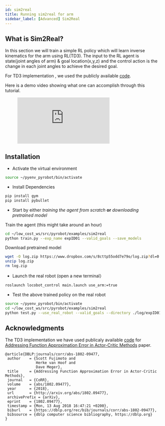 ```yaml
---
id: sim2real
title: Running sim2real for arm
sidebar_label: [Advanced] Sim2Real
---
```

## What is Sim2Real?

In this section we will train a simple RL policy which will learn inverse kinematics for the arm using RL(TD3). The input to the
RL agent is state(joint angles of arm) & goal location(x,y,z) and the control action is the change in each joint angles
to achieve the desired goal.

For TD3 implementation , we used the publicly available [code](https://github.com/sfujim/TD3).

Here is a demo video showing what one can accomplish through this tutorial.

<figure class="video_container">
  <iframe class="doc_vid" src="https://www.youtube.com/embed/oE6YI4lSCgE" frameborder="0" allow="accelerometer; autoplay; encrypted-media; gyroscope; picture-in-picture" allowfullscreen></iframe>
</figure>

## Installation

* Activate the virtual environment

```bash
source ~/pyenv_pyrobot/bin/activate
```

* Install Dependencies

```bash
pip install gym
pip install pybullet
```

* Start by either *training the agent from scratch* **or** *downloading pretrained model*

Train the agent (this might take around an hour)
```bash
cd ~/low_cost_ws/src/pyrobot/examples/sim2real
python train.py --exp_name expID01 --valid_goals --save_models
```

Download pretrained model
```bash
wget -O log.zip https://www.dropbox.com/s/8cttp55odd7e79o/log.zip?dl=0
unzip log.zip
rm log.zip
```

* Launch the real robot (open a new terminal）

```bash
roslaunch locobot_control main.launch use_arm:=true
```

* Test the above trained policy on the real robot

```bash
source ~/pyenv_pyrobot/bin/activate
cd ~/low_cost_ws/src/pyrobot/examples/sim2real
python test.py --use_real_robot --valid_goals --directory ./log/expID01/pytorch_models --file_name LocoBotEnv-v0_0
```

## Acknowledgments

 The TD3 implementation we have used publicaly available [code](https://github.com/sfujim/TD3) for [Addressing Function Approximation Error in Actor-Critic Methods](https://arxiv.org/abs/1802.09477) paper.

 ```
@article{DBLP:journals/corr/abs-1802-09477,
  author    = {Scott Fujimoto and
               Herke van Hoof and
               Dave Meger},
  title     = {Addressing Function Approximation Error in Actor-Critic Methods},
  journal   = {CoRR},
  volume    = {abs/1802.09477},
  year      = {2018},
  url       = {http://arxiv.org/abs/1802.09477},
  archivePrefix = {arXiv},
  eprint    = {1802.09477},
  timestamp = {Mon, 13 Aug 2018 16:47:21 +0200},
  biburl    = {https://dblp.org/rec/bib/journals/corr/abs-1802-09477},
  bibsource = {dblp computer science bibliography, https://dblp.org}
}
```
